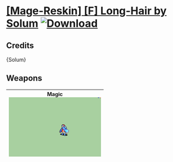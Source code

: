 # [\[Mage-Reskin\] \[F\] Long-Hair by Solum](./) [![Download](https://img.shields.io/badge/Download-Click%20Here!-red)](https://minhaskamal.github.io/DownGit/#/home?url=https://github.com/Klokinator/FE-Repo/tree/main/Battle%20Animations%2FMagi%20-%20Nature-Type%2F%5BMage-Reskin%5D%20%5BF%5D%20Long-Hair%20by%20Solum)
## Credits

{Solum}

## Weapons

| <b>Magic</b><br/><img alt="Magic animation" src="./6.%20Magic/Magic.gif"/> |
| :---: |
